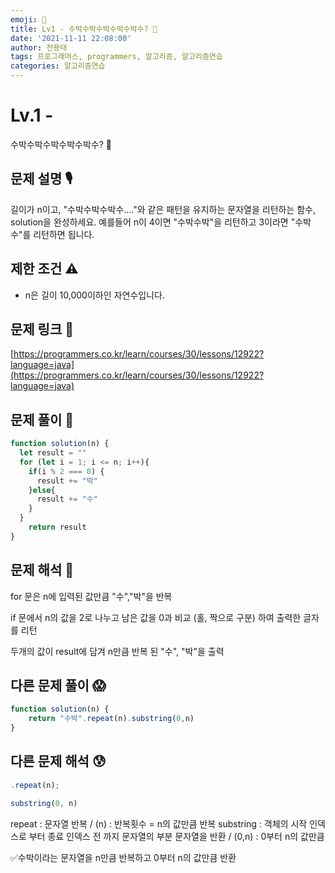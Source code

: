 ```yaml
---
emoji: 🥸
title: Lv1 - 수박수박수박수박수박수? 🍉
date: '2021-11-11 22:08:00'
author: 전용태
tags: 프로그래머스, programmers, 알고리즘, 알고리즘연습
categories: 알고리즘연습
---
```


# Lv.1 -  
수박수박수박수박수박수? 🍉

## **문제 설명 🎙**

길이가 n이고, "수박수박수박수...."와 같은 패턴을 유지하는 
문자열을 리턴하는 함수, solution을 완성하세요. 
예를들어 n이 4이면 "수박수박"을 리턴하고 
3이라면 "수박수"를 리턴하면 됩니다.

## **제한 조건 ⚠️**

- n은 길이 10,000이하인 자연수입니다.

## 문제 링크 👀

[https://programmers.co.kr/learn/courses/30/lessons/12922?language=java](https://programmers.co.kr/learn/courses/30/lessons/12922?language=java)

## 문제 풀이 🤔

```jsx
function solution(n) {
  let result = ""
  for (let i = 1; i <= n; i++){
    if(i % 2 === 0) {
      result += "박"
    }else{
      result += "수"
    }
  }
    return result
}
```

## 문제 해석 🥸

for 문은 n에 입력된 값만큼 "수","박"을 반복

if 문에서 n의 값을 2로 나누고 남은 값을 0과 비교 (홀, 짝으로 구분)
하여 출력한 글자를 리턴

두개의 값이 result에 담겨 n만큼 반복 된 "수", "박"을 출력

## 다른 문제 풀이 😱

```jsx
function solution(n) {
    return "수박".repeat(n).substring(0,n)
}
```

## 다른 문제 해석 😰

```jsx
.repeat(n);

substring(0, n)
```

repeat : 문자열 반복 / (n) : 반복횟수 = n의 값만큼 반복
substring : 객체의 시작 인덱스로 부터 종료 인덱스 전 까지 
문자열의 부분 문자열을 반환 / (0,n) : 0부터 n의 값만큼

✅수박이라는 문자열을 n만큼 반복하고 0부터 n의 값만큼 반환

<br />
<br />